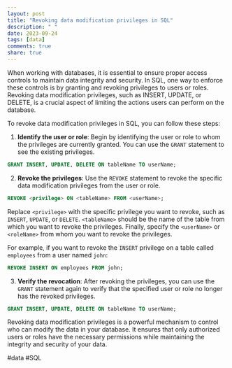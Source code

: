 ```yaml
---
layout: post
title: "Revoking data modification privileges in SQL"
description: " "
date: 2023-09-24
tags: [data]
comments: true
share: true
---
```


When working with databases, it is essential to ensure proper access controls to maintain data integrity and security. In SQL, one way to enforce these controls is by granting and revoking privileges to users or roles. Revoking data modification privileges, such as INSERT, UPDATE, or DELETE, is a crucial aspect of limiting the actions users can perform on the database.

To revoke data modification privileges in SQL, you can follow these steps:

1. **Identify the user or role**: Begin by identifying the user or role to whom the privileges are currently granted. You can use the `GRANT` statement to see the existing privileges.

```sql
GRANT INSERT, UPDATE, DELETE ON tableName TO userName;
```

2. **Revoke the privileges**: Use the `REVOKE` statement to revoke the specific data modification privileges from the user or role.

```sql
REVOKE <privilege> ON <tableName> FROM <userName>;
```

Replace `<privilege>` with the specific privilege you want to revoke, such as `INSERT`, `UPDATE`, or `DELETE`. `<tableName>` should be the name of the table from which you want to revoke the privileges. Finally, specify the `<userName>` or `<roleName>` from whom you want to revoke the privileges.

For example, if you want to revoke the `INSERT` privilege on a table called `employees` from a user named `john`:

```sql
REVOKE INSERT ON employees FROM john;
```

3. **Verify the revocation**: After revoking the privileges, you can use the `GRANT` statement again to verify that the specified user or role no longer has the revoked privileges.

```sql
GRANT INSERT, UPDATE, DELETE ON tableName TO userName;
```

Revoking data modification privileges is a powerful mechanism to control who can modify the data in your database. It ensures that only authorized users or roles have the necessary permissions while maintaining the integrity and security of your data.

#data #SQL